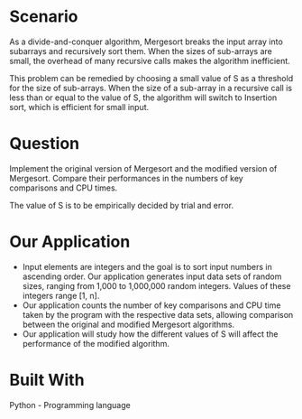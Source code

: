 # Scenario
As a divide-and-conquer algorithm, Mergesort breaks the input array into subarrays and recursively sort them. When the sizes of sub-arrays are small, the overhead of many recursive calls makes the algorithm inefficient.

This problem can be remedied by choosing a small value of S as a threshold for the size of sub-arrays. When the size of a sub-array in a recursive call is less than or equal to the value of S, the algorithm will switch to Insertion sort, which is efficient for small input.

# Question
Implement the original version of Mergesort and the modified version of Mergesort. Compare their performances in the numbers of key comparisons and CPU times.

The value of S is to be empirically decided by trial and error.

# Our Application
- Input elements are integers and the goal is to sort input numbers in ascending order. Our application generates input data sets of random sizes, ranging from 1,000 to 1,000,000 random integers. Values of these integers range [1, n].
- Our application counts the number of key comparisons and CPU time taken by the program with the respective data sets, allowing comparison between the original and modified Mergesort algorithms.
- Our application will study how the different values of S will affect the performance of the modified algorithm.

# Built With
Python - Programming language
